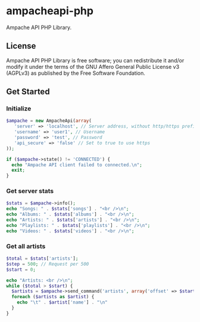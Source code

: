 # ampacheapi-php
Ampache API PHP Library.

## License
Ampache API PHP Library is free software; you can redistribute it and/or modify it under the terms of the GNU Affero General Public License v3 (AGPLv3) as published by the Free Software Foundation.

## Get Started

### Initialize
```php
$ampache = new AmpacheApi(array(
   'server' => 'localhost', // Server address, without http/https prefix
   'username' => 'user1', // Username
   'password' => 'test', // Password
   'api_secure' => 'false' // Set to true to use https
));

if ($ampache->state() != 'CONNECTED') {
  echo "Ampache API client failed to connected.\n";
  exit;
}
```

### Get server stats
```php
$stats = $ampache->info();
echo "Songs: " . $stats['songs'] . "<br />\n";
echo "Albums: " . $stats['albums'] . "<br />\n";
echo "Artists: " . $stats['artists'] . "<br />\n";
echo "Playlists: " . $stats['playlists'] . "<br />\n";
echo "Videos: " . $stats['videos'] . "<br />\n";
```

### Get all artists
```php
$total = $stats['artists'];
$step = 500; // Request per 500
$start = 0;

echo "Artists: <br />\n";
while ($total > $start) {
  $artists = $ampache->send_command('artists', array('offset' => $start, 'limit' => $step));
  foreach ($artists as $artist) {
    echo "\t" . $artist['name'] . "\n"
  }
}
```
